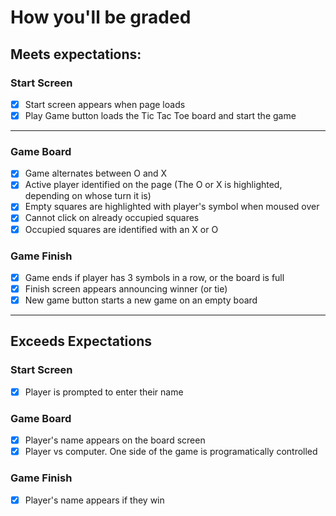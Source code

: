 # How you'll be graded

## Meets expectations:
### Start Screen
- [X] Start screen appears when page loads
- [X] Play Game button loads the Tic Tac Toe board and start the game

---

### Game Board
- [X] Game alternates between O and X
- [X] Active player identified on the page (The O or X is highlighted, depending on whose turn it is)
- [X] Empty squares are highlighted with player's symbol when moused over
- [X] Cannot click on already occupied squares
- [X] Occupied squares are identified with an X or O

### Game Finish
- [X] Game ends if player has 3 symbols in a row, or the board is full
- [X] Finish screen appears announcing winner (or tie)
- [X] New game button starts a new game on an empty board

---

## Exceeds Expectations
### Start Screen
- [X] Player is prompted to enter their name

### Game Board
- [X] Player's name appears on the board screen
- [X] Player vs computer. One side of the game is programatically controlled

### Game Finish
- [X] Player's name appears if they win 